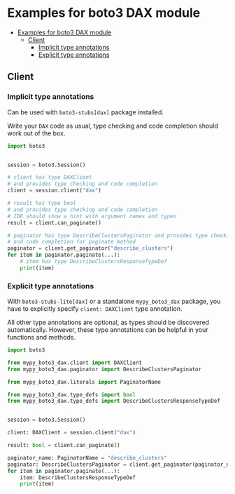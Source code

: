 <a id="examples-for-boto3-dax-module"></a>

# Examples for boto3 DAX module

- [Examples for boto3 DAX module](#examples-for-boto3-dax-module)
  - [Client](#client)
    - [Implicit type annotations](#implicit-type-annotations)
    - [Explicit type annotations](#explicit-type-annotations)

<a id="client"></a>

## Client

<a id="implicit-type-annotations"></a>

### Implicit type annotations

Can be used with `boto3-stubs[dax]` package installed.

Write your `DAX` code as usual, type checking and code completion should work
out of the box.

```python
import boto3


session = boto3.Session()

# client has type DAXClient
# and provides type checking and code completion
client = session.client("dax")

# result has type bool
# and provides type checking and code completion
# IDE should show a hint with argument names and types
result = client.can_paginate()

# paginator has type DescribeClustersPaginator and provides type checking
# and code completion for paginate method
paginator = client.get_paginator("describe_clusters")
for item in paginator.paginate(...):
    # item has type DescribeClustersResponseTypeDef
    print(item)
```

<a id="explicit-type-annotations"></a>

### Explicit type annotations

With `boto3-stubs-lite[dax]` or a standalone `mypy_boto3_dax` package, you have
to explicitly specify `client: DAXClient` type annotation.

All other type annotations are optional, as types should be discovered
automatically. However, these type annotations can be helpful in your functions
and methods.

```python
import boto3

from mypy_boto3_dax.client import DAXClient
from mypy_boto3_dax.paginator import DescribeClustersPaginator

from mypy_boto3_dax.literals import PaginatorName

from mypy_boto3_dax.type_defs import bool
from mypy_boto3_dax.type_defs import DescribeClustersResponseTypeDef


session = boto3.Session()

client: DAXClient = session.client("dax")

result: bool = client.can_paginate()

paginator_name: PaginatorName = "describe_clusters"
paginator: DescribeClustersPaginator = client.get_paginator(paginator_name)
for item in paginator.paginate(...):
    item: DescribeClustersResponseTypeDef
    print(item)
```
